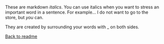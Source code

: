 These are markdown _italics_. You can use italics when you want to stress an important word in a sentence. For example... I do not want to go to the store, but _you_ can.

They are created by surrounding your words with _ on both sides.

[Back to readme](README.md)
